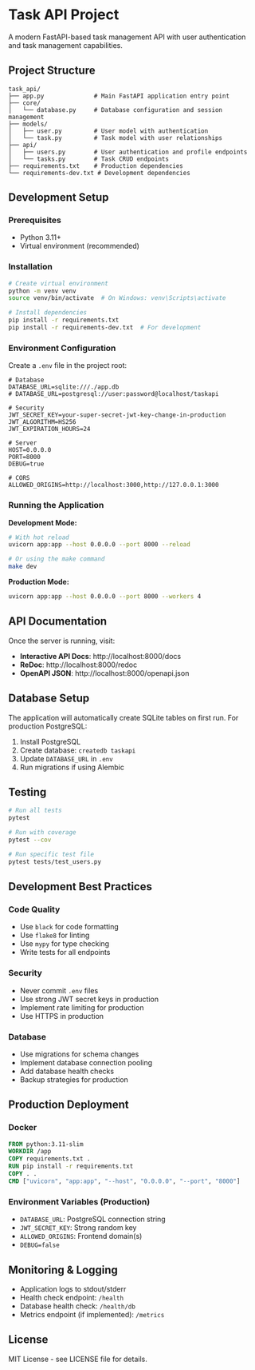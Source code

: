 # Task API Project

A modern FastAPI-based task management API with user authentication and task management capabilities.

## Project Structure

```
task_api/
├── app.py              # Main FastAPI application entry point
├── core/
│   └── database.py     # Database configuration and session management
├── models/
│   ├── user.py         # User model with authentication
│   └── task.py         # Task model with user relationships
├── api/
│   ├── users.py        # User authentication and profile endpoints
│   └── tasks.py        # Task CRUD endpoints
├── requirements.txt    # Production dependencies
└── requirements-dev.txt # Development dependencies
```

## Development Setup

### Prerequisites
- Python 3.11+
- Virtual environment (recommended)

### Installation

```bash
# Create virtual environment
python -m venv venv
source venv/bin/activate  # On Windows: venv\Scripts\activate

# Install dependencies
pip install -r requirements.txt
pip install -r requirements-dev.txt  # For development
```

### Environment Configuration

Create a `.env` file in the project root:

```env
# Database
DATABASE_URL=sqlite:///./app.db
# DATABASE_URL=postgresql://user:password@localhost/taskapi

# Security
JWT_SECRET_KEY=your-super-secret-jwt-key-change-in-production
JWT_ALGORITHM=HS256
JWT_EXPIRATION_HOURS=24

# Server
HOST=0.0.0.0
PORT=8000
DEBUG=true

# CORS
ALLOWED_ORIGINS=http://localhost:3000,http://127.0.0.1:3000
```

### Running the Application

**Development Mode:**
```bash
# With hot reload
uvicorn app:app --host 0.0.0.0 --port 8000 --reload

# Or using the make command
make dev
```

**Production Mode:**
```bash
uvicorn app:app --host 0.0.0.0 --port 8000 --workers 4
```

## API Documentation

Once the server is running, visit:
- **Interactive API Docs**: http://localhost:8000/docs
- **ReDoc**: http://localhost:8000/redoc
- **OpenAPI JSON**: http://localhost:8000/openapi.json

## Database Setup

The application will automatically create SQLite tables on first run. For production PostgreSQL:

1. Install PostgreSQL
2. Create database: `createdb taskapi`
3. Update `DATABASE_URL` in `.env`
4. Run migrations if using Alembic

## Testing

```bash
# Run all tests
pytest

# Run with coverage
pytest --cov

# Run specific test file
pytest tests/test_users.py
```

## Development Best Practices

### Code Quality
- Use `black` for code formatting
- Use `flake8` for linting
- Use `mypy` for type checking
- Write tests for all endpoints

### Security
- Never commit `.env` files
- Use strong JWT secret keys in production
- Implement rate limiting for production
- Use HTTPS in production

### Database
- Use migrations for schema changes
- Implement database connection pooling
- Add database health checks
- Backup strategies for production

## Production Deployment

### Docker
```dockerfile
FROM python:3.11-slim
WORKDIR /app
COPY requirements.txt .
RUN pip install -r requirements.txt
COPY . .
CMD ["uvicorn", "app:app", "--host", "0.0.0.0", "--port", "8000"]
```

### Environment Variables (Production)
- `DATABASE_URL`: PostgreSQL connection string
- `JWT_SECRET_KEY`: Strong random key
- `ALLOWED_ORIGINS`: Frontend domain(s)
- `DEBUG=false`

## Monitoring & Logging

- Application logs to stdout/stderr
- Health check endpoint: `/health`
- Database health check: `/health/db`
- Metrics endpoint (if implemented): `/metrics`

## License

MIT License - see LICENSE file for details.